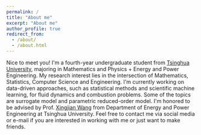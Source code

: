 ```yaml
---
permalink: /
title: "About me"
excerpt: "About me"
author_profile: true
redirect_from: 
  - /about/
  - /about.html
---
```


Nice to meet you! I'm a fourth-year undergraduate student from [Tsinghua University](https://www.tsinghua.edu.cn/en/), majoring in Mathematics and Physics + Energy and Power Engineering. My research interest lies in the intersection of Mathematics, Statistics, Computer Science and Engineering. I'm currently working on data-driven approaches, such as statistical methods and scientific machine learning, for fluid dynamics and combustion problems. Some of the topics are surrogate model and parametric reduced-order model. I'm honored to be advised by Prof. [Xingjian Wang](https://www.depe.tsinghua.edu.cn/depeen/info/1297/1261.htm) from Department of Energy and Power Engineering at Tsinghua University. Feel free to contact me via social media or e-mail if you are interested in working with me or just want to make friends.
